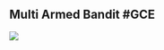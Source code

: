 ##  Multi Armed Bandit #GCE

<img src="http://www.offtopia.net/ecai-2012-vago-poster/bandit.png" style="border: 0 solid #eee; box-shadow: none; background: none;" />
